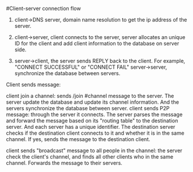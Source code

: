 #Client-server connection flow

1. client->DNS server, domain name resolution to get the ip address of the server.
2. client->server, client connects to the server, server allocates an unique ID for the client and add client information to the database on server side.

3. server->client, the server sends REPLY back to the client. For example, "CONNECT SUCCESSFUL" or "CONNECT FAIL"
server->server, synchronize the database between servers.
 
Client sends message:
 
client join a channel: sends /join #channel message to the server. The server update the database and update its channel information. And the servers synchronize the database between server.  client sends P2P message: through the server it connects. The server parses the message and forward the message based on its "routing table" to the destination server. And each server has a unique identifier. The destination server checks if the destination client connects to it and whether it is in the same channel. If yes, sends the message to the destination client. 

client sends "broadcast" message to all people in the channel: the server check the client's channel, and finds all other clients who in the same channel. Forwards the message to their servers.

